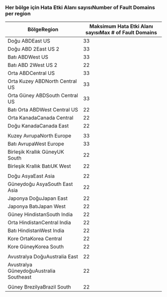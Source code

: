 ### <a name="number-of-fault-domains-per-region"></a><span data-ttu-id="984d2-101">Her bölge için Hata Etki Alanı sayısı</span><span class="sxs-lookup"><span data-stu-id="984d2-101">Number of Fault Domains per region</span></span>

| <span data-ttu-id="984d2-102">Bölge</span><span class="sxs-lookup"><span data-stu-id="984d2-102">Region</span></span>              | <span data-ttu-id="984d2-103">Maksimum Hata Etki Alanı sayısı</span><span class="sxs-lookup"><span data-stu-id="984d2-103">Max # of Fault Domains</span></span>  |
|---------------------|-------------------------|
| <span data-ttu-id="984d2-104">Doğu ABD</span><span class="sxs-lookup"><span data-stu-id="984d2-104">East US</span></span>             | <span data-ttu-id="984d2-105">3</span><span class="sxs-lookup"><span data-stu-id="984d2-105">3</span></span>                       |
| <span data-ttu-id="984d2-106">Doğu ABD 2</span><span class="sxs-lookup"><span data-stu-id="984d2-106">East US 2</span></span>           | <span data-ttu-id="984d2-107">3</span><span class="sxs-lookup"><span data-stu-id="984d2-107">3</span></span>                       |
| <span data-ttu-id="984d2-108">Batı ABD</span><span class="sxs-lookup"><span data-stu-id="984d2-108">West US</span></span>             | <span data-ttu-id="984d2-109">3</span><span class="sxs-lookup"><span data-stu-id="984d2-109">3</span></span>                       |
| <span data-ttu-id="984d2-110">Batı ABD 2</span><span class="sxs-lookup"><span data-stu-id="984d2-110">West US 2</span></span>           | <span data-ttu-id="984d2-111">2</span><span class="sxs-lookup"><span data-stu-id="984d2-111">2</span></span>                       |
| <span data-ttu-id="984d2-112">Orta ABD</span><span class="sxs-lookup"><span data-stu-id="984d2-112">Central US</span></span>          | <span data-ttu-id="984d2-113">3</span><span class="sxs-lookup"><span data-stu-id="984d2-113">3</span></span>                       |
| <span data-ttu-id="984d2-114">Orta Kuzey ABD</span><span class="sxs-lookup"><span data-stu-id="984d2-114">North Central US</span></span>    | <span data-ttu-id="984d2-115">3</span><span class="sxs-lookup"><span data-stu-id="984d2-115">3</span></span>                       |
| <span data-ttu-id="984d2-116">Orta Güney ABD</span><span class="sxs-lookup"><span data-stu-id="984d2-116">South Central US</span></span>    | <span data-ttu-id="984d2-117">3</span><span class="sxs-lookup"><span data-stu-id="984d2-117">3</span></span>                       |
| <span data-ttu-id="984d2-118">Batı Orta ABD</span><span class="sxs-lookup"><span data-stu-id="984d2-118">West Central US</span></span>     | <span data-ttu-id="984d2-119">2</span><span class="sxs-lookup"><span data-stu-id="984d2-119">2</span></span>                       |
| <span data-ttu-id="984d2-120">Orta Kanada</span><span class="sxs-lookup"><span data-stu-id="984d2-120">Canada Central</span></span>      | <span data-ttu-id="984d2-121">2</span><span class="sxs-lookup"><span data-stu-id="984d2-121">2</span></span>                       |
| <span data-ttu-id="984d2-122">Doğu Kanada</span><span class="sxs-lookup"><span data-stu-id="984d2-122">Canada East</span></span>         | <span data-ttu-id="984d2-123">2</span><span class="sxs-lookup"><span data-stu-id="984d2-123">2</span></span>                       |
|                     |                         |
| <span data-ttu-id="984d2-124">Kuzey Avrupa</span><span class="sxs-lookup"><span data-stu-id="984d2-124">North Europe</span></span>        | <span data-ttu-id="984d2-125">3</span><span class="sxs-lookup"><span data-stu-id="984d2-125">3</span></span>                       |
| <span data-ttu-id="984d2-126">Batı Avrupa</span><span class="sxs-lookup"><span data-stu-id="984d2-126">West Europe</span></span>         | <span data-ttu-id="984d2-127">3</span><span class="sxs-lookup"><span data-stu-id="984d2-127">3</span></span>                       |
| <span data-ttu-id="984d2-128">Birleşik Krallık Güney</span><span class="sxs-lookup"><span data-stu-id="984d2-128">UK South</span></span>            | <span data-ttu-id="984d2-129">2</span><span class="sxs-lookup"><span data-stu-id="984d2-129">2</span></span>                       |
| <span data-ttu-id="984d2-130">Birleşik Krallık Batı</span><span class="sxs-lookup"><span data-stu-id="984d2-130">UK West</span></span>             | <span data-ttu-id="984d2-131">2</span><span class="sxs-lookup"><span data-stu-id="984d2-131">2</span></span>                       |
|                     |                         |
| <span data-ttu-id="984d2-132">Doğu Asya</span><span class="sxs-lookup"><span data-stu-id="984d2-132">East Asia</span></span>           | <span data-ttu-id="984d2-133">2</span><span class="sxs-lookup"><span data-stu-id="984d2-133">2</span></span>                       |
| <span data-ttu-id="984d2-134">Güneydoğu Asya</span><span class="sxs-lookup"><span data-stu-id="984d2-134">South East Asia</span></span>     | <span data-ttu-id="984d2-135">2</span><span class="sxs-lookup"><span data-stu-id="984d2-135">2</span></span>                       |
| <span data-ttu-id="984d2-136">Japonya Doğu</span><span class="sxs-lookup"><span data-stu-id="984d2-136">Japan East</span></span>          | <span data-ttu-id="984d2-137">2</span><span class="sxs-lookup"><span data-stu-id="984d2-137">2</span></span>                       |
| <span data-ttu-id="984d2-138">Japonya Batı</span><span class="sxs-lookup"><span data-stu-id="984d2-138">Japan West</span></span>          | <span data-ttu-id="984d2-139">2</span><span class="sxs-lookup"><span data-stu-id="984d2-139">2</span></span>                       |
| <span data-ttu-id="984d2-140">Güney Hindistan</span><span class="sxs-lookup"><span data-stu-id="984d2-140">South India</span></span>         | <span data-ttu-id="984d2-141">2</span><span class="sxs-lookup"><span data-stu-id="984d2-141">2</span></span>                       |
| <span data-ttu-id="984d2-142">Orta Hindistan</span><span class="sxs-lookup"><span data-stu-id="984d2-142">Central India</span></span>       | <span data-ttu-id="984d2-143">2</span><span class="sxs-lookup"><span data-stu-id="984d2-143">2</span></span>                       |
| <span data-ttu-id="984d2-144">Batı Hindistan</span><span class="sxs-lookup"><span data-stu-id="984d2-144">West India</span></span>          | <span data-ttu-id="984d2-145">2</span><span class="sxs-lookup"><span data-stu-id="984d2-145">2</span></span>                       |
| <span data-ttu-id="984d2-146">Kore Orta</span><span class="sxs-lookup"><span data-stu-id="984d2-146">Korea Central</span></span>       | <span data-ttu-id="984d2-147">2</span><span class="sxs-lookup"><span data-stu-id="984d2-147">2</span></span>                       |
| <span data-ttu-id="984d2-148">Kore Güney</span><span class="sxs-lookup"><span data-stu-id="984d2-148">Korea South</span></span>         | <span data-ttu-id="984d2-149">2</span><span class="sxs-lookup"><span data-stu-id="984d2-149">2</span></span>                       |
|                     |                         |
| <span data-ttu-id="984d2-150">Avustralya Doğu</span><span class="sxs-lookup"><span data-stu-id="984d2-150">Australia East</span></span>      | <span data-ttu-id="984d2-151">2</span><span class="sxs-lookup"><span data-stu-id="984d2-151">2</span></span>                       |
| <span data-ttu-id="984d2-152">Avustralya Güneydoğu</span><span class="sxs-lookup"><span data-stu-id="984d2-152">Australia Southeast</span></span> | <span data-ttu-id="984d2-153">2</span><span class="sxs-lookup"><span data-stu-id="984d2-153">2</span></span>                       |
|                     |                         |
| <span data-ttu-id="984d2-154">Güney Brezilya</span><span class="sxs-lookup"><span data-stu-id="984d2-154">Brazil South</span></span>        | <span data-ttu-id="984d2-155">2</span><span class="sxs-lookup"><span data-stu-id="984d2-155">2</span></span>                       |